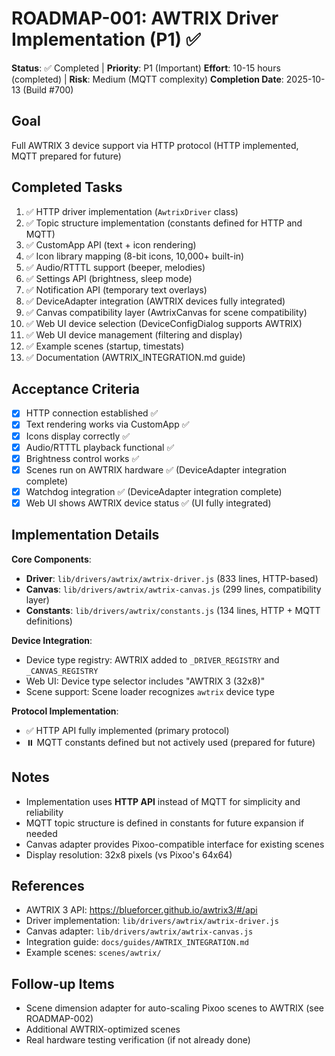# ROADMAP-001: AWTRIX Driver Implementation (P1) ✅

**Status**: ✅ Completed | **Priority**: P1 (Important)
**Effort**: 10-15 hours (completed) | **Risk**: Medium (MQTT complexity)
**Completion Date**: 2025-10-13 (Build #700)

## Goal

Full AWTRIX 3 device support via HTTP protocol (HTTP implemented, MQTT prepared for future)

## Completed Tasks

1. ✅ HTTP driver implementation (`AwtrixDriver` class)
2. ✅ Topic structure implementation (constants defined for HTTP and MQTT)
3. ✅ CustomApp API (text + icon rendering)
4. ✅ Icon library mapping (8-bit icons, 10,000+ built-in)
5. ✅ Audio/RTTTL support (beeper, melodies)
6. ✅ Settings API (brightness, sleep mode)
7. ✅ Notification API (temporary text overlays)
8. ✅ DeviceAdapter integration (AWTRIX devices fully integrated)
9. ✅ Canvas compatibility layer (AwtrixCanvas for scene compatibility)
10. ✅ Web UI device selection (DeviceConfigDialog supports AWTRIX)
11. ✅ Web UI device management (filtering and display)
12. ✅ Example scenes (startup, timestats)
13. ✅ Documentation (AWTRIX_INTEGRATION.md guide)

## Acceptance Criteria

- [x] HTTP connection established ✅
- [x] Text rendering works via CustomApp ✅
- [x] Icons display correctly ✅
- [x] Audio/RTTTL playback functional ✅
- [x] Brightness control works ✅
- [x] Scenes run on AWTRIX hardware ✅ (DeviceAdapter integration complete)
- [x] Watchdog integration ✅ (DeviceAdapter integration complete)
- [x] Web UI shows AWTRIX device status ✅ (UI fully integrated)

## Implementation Details

**Core Components**:

- **Driver**: `lib/drivers/awtrix/awtrix-driver.js` (833 lines, HTTP-based)
- **Canvas**: `lib/drivers/awtrix/awtrix-canvas.js` (299 lines, compatibility layer)
- **Constants**: `lib/drivers/awtrix/constants.js` (134 lines, HTTP + MQTT definitions)

**Device Integration**:

- Device type registry: AWTRIX added to `_DRIVER_REGISTRY` and `_CANVAS_REGISTRY`
- Web UI: Device type selector includes "AWTRIX 3 (32x8)"
- Scene support: Scene loader recognizes `awtrix` device type

**Protocol Implementation**:

- ✅ HTTP API fully implemented (primary protocol)
- ⏸️ MQTT constants defined but not actively used (prepared for future)

## Notes

- Implementation uses **HTTP API** instead of MQTT for simplicity and reliability
- MQTT topic structure is defined in constants for future expansion if needed
- Canvas adapter provides Pixoo-compatible interface for existing scenes
- Display resolution: 32x8 pixels (vs Pixoo's 64x64)

## References

- AWTRIX 3 API: <https://blueforcer.github.io/awtrix3/#/api>
- Driver implementation: `lib/drivers/awtrix/awtrix-driver.js`
- Canvas adapter: `lib/drivers/awtrix/awtrix-canvas.js`
- Integration guide: `docs/guides/AWTRIX_INTEGRATION.md`
- Example scenes: `scenes/awtrix/`

## Follow-up Items

- Scene dimension adapter for auto-scaling Pixoo scenes to AWTRIX (see ROADMAP-002)
- Additional AWTRIX-optimized scenes
- Real hardware testing verification (if not already done)
